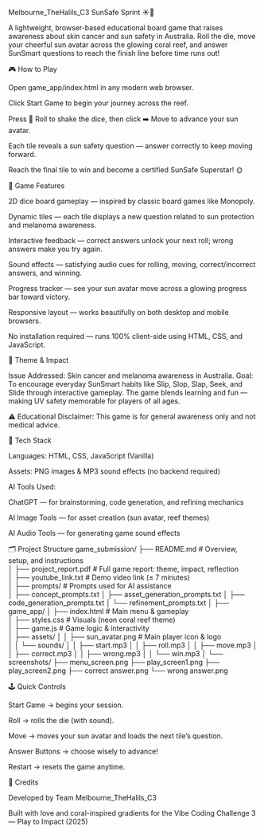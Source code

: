 Melbourne_TheHalils_C3
SunSafe Sprint ☀️🌊

A lightweight, browser-based educational board game that raises awareness about skin cancer and sun safety in Australia.
Roll the die, move your cheerful sun avatar across the glowing coral reef, and answer SunSmart questions to reach the finish line before time runs out!

🎮 How to Play

Open game_app/index.html in any modern web browser.

Click Start Game to begin your journey across the reef.

Press 🎲 Roll to shake the dice, then click ➡️ Move to advance your sun avatar.

Each tile reveals a sun safety question — answer correctly to keep moving forward.

Reach the final tile to win and become a certified SunSafe Superstar! 🌞

🧩 Game Features

2D dice board gameplay — inspired by classic board games like Monopoly.

Dynamic tiles — each tile displays a new question related to sun protection and melanoma awareness.

Interactive feedback — correct answers unlock your next roll; wrong answers make you try again.

Sound effects — satisfying audio cues for rolling, moving, correct/incorrect answers, and winning.

Progress tracker — see your sun avatar move across a glowing progress bar toward victory.

Responsive layout — works beautifully on both desktop and mobile browsers.

No installation required — runs 100% client-side using HTML, CSS, and JavaScript.

🌈 Theme & Impact

Issue Addressed: Skin cancer and melanoma awareness in Australia.
Goal: To encourage everyday SunSmart habits like Slip, Slop, Slap, Seek, and Slide through interactive gameplay.
The game blends learning and fun — making UV safety memorable for players of all ages.

⚠️ Educational Disclaimer: This game is for general awareness only and not medical advice.

🧠 Tech Stack

Languages: HTML, CSS, JavaScript (Vanilla)

Assets: PNG images & MP3 sound effects (no backend required)

AI Tools Used:

ChatGPT — for brainstorming, code generation, and refining mechanics

AI Image Tools — for asset creation (sun avatar, reef themes)

AI Audio Tools — for generating game sound effects

🗂️ Project Structure
game_submission/
├── README.md                     # Overview, setup, and instructions  
│
├── project_report.pdf            # Full game report: theme, impact, reflection  
│
├── youtube_link.txt              # Demo video link (≤ 7 minutes)  
│
├── prompts/                      # Prompts used for AI assistance  
│   ├── concept_prompts.txt
│   ├── asset_generation_prompts.txt
│   ├── code_generation_prompts.txt
│   └── refinement_prompts.txt
│
├── game_app/
│   ├── index.html                # Main menu & gameplay  
│   ├── styles.css                # Visuals (neon coral reef theme)  
│   ├── game.js                   # Game logic & interactivity  
│   ├── assets/
│   │   ├── sun_avatar.png        # Main player icon & logo  
│   │   └── sounds/
│   │       ├── start.mp3
│   │       ├── roll.mp3
│   │       ├── move.mp3
│   │       ├── correct.mp3
│   │       ├── wrong.mp3
│   │       └── win.mp3
│
└── screenshots/
    ├── menu_screen.png
    ├── play_screen1.png
    ├── play_screen2.png
    ├── correct answer.png
    └── wrong answer.png

🕹️ Quick Controls

Start Game → begins your session.

Roll → rolls the die (with sound).

Move → moves your sun avatar and loads the next tile’s question.

Answer Buttons → choose wisely to advance!

Restart → resets the game anytime.

🎨 Credits

Developed by Team Melbourne_TheHalils_C3

Built with love and coral-inspired gradients for the Vibe Coding Challenge 3 — Play to Impact (2025)